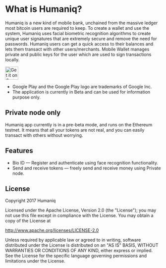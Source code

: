 # What is Humaniq?

Humaniq is a new kind of mobile bank, unchained from the massive ledger most bitcoin users are required to keep. To create a wallet and use the system, Humaniq uses facial biometric recognition algorithms to create unique user signatures that are extremely secure and remove the need for passwords. Humaniq users can get a quick access to their balances and lets them transact with other users/merchants. Mobile Wallet manages private and public keys for the user which are used to sign transactions locally.

<a href="https://play.google.com/store/apps/details?id=co.humaniq"><img alt="Get it on Google Play" src="https://play.google.com/intl/en_us/badges/images/generic/en-play-badge.png" height=42px /></a>

* Google Play and the Google Play logo are trademarks of Google Inc.
* The application is currently in Beta and can be used for information purpose only.

## Private node only

Humaniq app currently is in a pre-beta mode, and runs on the Ethereum testnet. It means that all your tokens are not real, and you can easily transact with others without worrying.

## Features

* Bio ID — Register and authenticate using face recognition functionality.
* Send and receive tokens — freely send and receive money using Private node.

## License

Copyright 2017 Humaniq

Licensed under the Apache License, Version 2.0 (the "License");
you may not use this file except in compliance with the License.
You may obtain a copy of the License at

http://www.apache.org/licenses/LICENSE-2.0

Unless required by applicable law or agreed to in writing, software
distributed under the License is distributed on an "AS IS" BASIS,
WITHOUT WARRANTIES OR CONDITIONS OF ANY KIND, either express or implied.
See the License for the specific language governing permissions and
limitations under the License.
